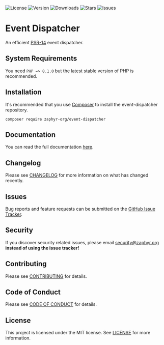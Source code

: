 ![License](https://img.shields.io/github/license/zaphyr-org/event-dispatcher?style=for-the-badge)
![Version](https://img.shields.io/packagist/v/zaphyr-org/event-dispatcher?style=for-the-badge)
![Downloads](https://img.shields.io/packagist/dt/zaphyr-org/event-dispatcher?style=for-the-badge)
![Stars](https://img.shields.io/github/stars/zaphyr-org/event-dispatcher?style=for-the-badge)
![Issues](https://img.shields.io/github/issues/zaphyr-org/event-dispatcher?style=for-the-badge)

# Event Dispatcher

An efficient [PSR-14](https://www.php-fig.org/psr/psr-14/) event dispatcher.

## System Requirements

You need `PHP => 8.1.0` but the latest stable version of PHP is recommended.

## Installation

It's recommended that you use [Composer](https://getcomposer.org/) to install the event-dispatcher repository.

```console
composer require zaphyr-org/event-dispatcher
```

## Documentation

You can read the full documentation [here](https://zaphyr.org/docs/repositories/latest/event-dispatcher).

## Changelog

Please see [CHANGELOG](CHANGELOG.md) for more information on what has changed recently.

## Issues

Bug reports and feature requests can be submitted on
the [GitHub Issue Tracker](https://github.com/zaphyr-org/event-dispatcher/issues).

## Security

If you discover security related issues, please email security@zaphyr.org **instead of using the issue tracker!**

## Contributing

Please see [CONTRIBUTING](https://zaphyr.org/contributions) for details.

## Code of Conduct

Please see [CODE OF CONDUCT](https://zaphyr.org/contributions#code-of-conduct) for details.

## License

This project is licensed under the MIT license. See [LICENSE](LICENSE.md) for more information.
